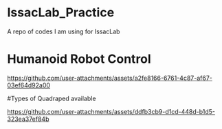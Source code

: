 # IssacLab_Practice
A repo of codes I am using for IssacLab

# Humanoid Robot Control

https://github.com/user-attachments/assets/a2fe8166-6761-4c87-af67-03ef64d92a00

#Types of Quadraped available


https://github.com/user-attachments/assets/ddfb3cb9-d1cd-448d-b1d5-323ea37ef84b





